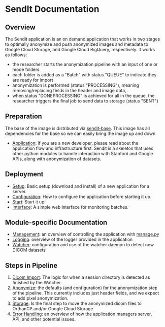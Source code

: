 # SendIt Documentation

## Overview
The Sendit application is an on demand application that works in two stages to optimally anonymize and push anonymized images and metadata to Google Cloud Storage, and Google Cloud BigQuery, respectively. It works as follows:

 - the researcher starts the anonymization pipeline with an input of one or mode folders
 - each folder is added as a "Batch" with status "QUEUE" to indicate they are ready for import
 - anonymization is performed (status "PROCESSING"), meaning removing/replacing fields in the header and image data, .
 - when status "DONEPROCESSING" is achieved for all in the queue, the researcher triggers the final job to send data to storage (status "SENT")

## Preparation
The base of the image is distributed via [sendit-base](scripts/docker/README.md). This image has all dependencies for the base so we can easily bring the image up and down.

 - [Application](application.md): If you are a new developer, please read about the application flow and infrastructure first. Sendit is a skeleton that uses other python modules to handle interaction with Stanford and Google APIs, along with anonymization of datasets.

## Deployment

 - [Setup](setup.md): Basic setup (download and install) of a new application for a server.
 - [Configuration](config.md): How to configure the application before starting it up.
 - [Start](start.md): Start it up!
 - [Interface](interface.md): A simple web interface for monitoring batches.

## Module-specific Documentation

 - [Management](manager.md): an overview of controlling the application with [manage.py](../manage.py)
 - [Logging](logging.md): overview of the logger provided in the application
 - [Watcher](watcher.md): configuration and use of the watcher daemon to detect new DICOM datasets


## Steps in Pipeline
 1. [Dicom Import](dicom_import.md): The logic for when a session directory is detected as finished by the Watcher.
 2. [Anonymize](anonymize.md): the defaults (and configuration) for the anonymization step of the pipeline. This currently includes just header fields, and we expect to add pixel anonymization.
 3. [Storage](storage.md): Is the final step to move the anonymized dicom files to OrthanCP and/or Google Cloud Storage.
 4. [Error Handling](errors.md): an overview of how the application managers server, API, and other potential issues.
